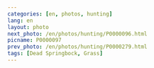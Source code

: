 ```yaml
---
categories: [en, photos, hunting]
lang: en
layout: photo
next_photo: /en/photos/hunting/P0000096.html
picname: P0000097
prev_photo: /en/photos/hunting/P0000279.html
tags: [Dead Springbock, Grass]
---
```

